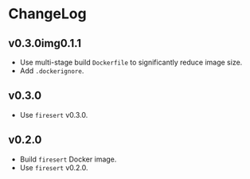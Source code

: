 # ChangeLog

## v0.3.0img0.1.1

- Use multi-stage build `Dockerfile` to significantly reduce image size.
- Add `.dockerignore`.

## v0.3.0

- Use `firesert` v0.3.0.

## v0.2.0

- Build `firesert` Docker image.
- Use `firesert` v0.2.0.